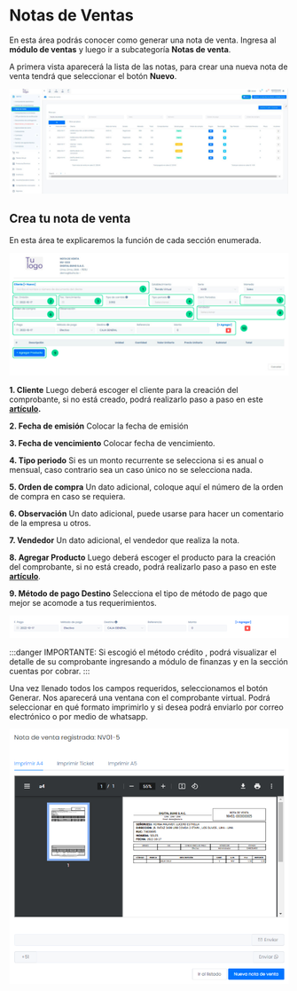 # Notas de Ventas

En esta área podrás conocer como generar una nota de venta.
Ingresa al **módulo de ventas** y luego ir a subcategoría **Notas de venta**.

A primera vista aparecerá la lista de las notas, para crear una nueva nota de venta tendrá que seleccionar el botón **Nuevo**.

![Alt text](img/1_nota_inicio.jpg)

## Crea tu nota de venta

En esta área te explicaremos la función de cada sección enumerada.

![Alt text](img/Nota-de-venta2.jpg)

**1. Cliente**
Luego deberá escoger el cliente para la creación del comprobante, si no está creado, podrá realizarlo paso a paso en este **[artículo](https://fastura.github.io/documentacion/ventas/Emitir-comprobantes-Facturas-y-Boletas).**

**2. Fecha de emisión**
Colocar la fecha de emisión

**3. Fecha de vencimiento**
Colocar fecha de vencimiento.

**4. Tipo periodo**
Si es un monto recurrente se selecciona si es anual o mensual, caso contrario sea un caso único no se selecciona nada.

**5. Orden de compra**
Un dato adicional, coloque aquí el número de la orden de compra en caso se requiera.

**6. Observación**
Un dato adicional, puede usarse para hacer un comentario de la empresa u otros.

**7. Vendedor**
Un dato adicional, el vendedor que realiza la nota.

**8. Agregar Producto**
Luego deberá escoger el producto para la creación del comprobante, si no está creado, podrá realizarlo paso a paso en este **[artículo](https://fastura.github.io/documentacion/ventas/Emitir-comprobantes-Facturas-y-Boletas)**.

**9. Método de pago Destino**
Selecciona el tipo de método de pago que mejor se acomode a tus requerimientos.

![Alt text](img/Nota-de-venta10.png)

:::danger IMPORTANTE:
Si escogió el método crédito , podrá visualizar el detalle de su comprobante ingresando a módulo de finanzas y en la sección cuentas por cobrar.
:::

Una vez llenado todos los campos requeridos, seleccionamos el botón Generar. Nos aparecerá una ventana con el comprobante virtual. Podrá seleccionar en qué formato imprimirlo y si desea podrá enviarlo por correo electrónico o por medio de whatsapp.

![Alt text](img/Nota-de-venta8.png)
